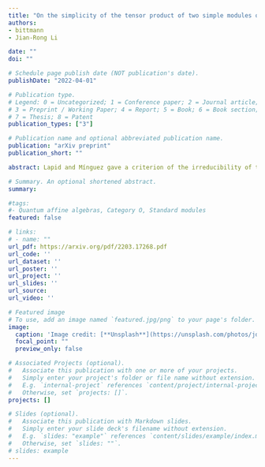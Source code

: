 ```yaml
---
title: "On the simplicity of the tensor product of two simple modules of quantum affine algebras"
authors:
- bittmann
- Jian-Rong Li

date: ""
doi: ""

# Schedule page publish date (NOT publication's date).
publishDate: "2022-04-01"

# Publication type.
# Legend: 0 = Uncategorized; 1 = Conference paper; 2 = Journal article;
# 3 = Preprint / Working Paper; 4 = Report; 5 = Book; 6 = Book section;
# 7 = Thesis; 8 = Patent
publication_types: ["3"]

# Publication name and optional abbreviated publication name.
publication: "arXiv preprint"
publication_short: ""

abstract: Lapid and Mínguez gave a criterion of the irreducibility of the parabolic induction $\sigma \times \pi$, where $\sigma$ is a ladder representation and $\pi$ is an arbitrary irreducible representation of the general linear group over a non-archimedean field. Through quantum affine Schur-Weyl duality, when $k$ is large enough, this gives a criterion of the irreducibility of the tensor product of a snake module $L(M)$ and any simple module $L(N)$ of the quantum affine algebra $U_q(\widehat{\mathfrak{sl}k})$. The goal of this paper is to add conditions to their criterion such that it works for any $k \geq 1$. We prove the criterion in the case that $L(M)$, $L(N)$ are snake modules or $M=Y_{1,s}$ for some $s \in \mathbb{Z}$, $L(N)$ is any simple module. We also defined a similar criterion in terms of two tableaux and show that for any $k \geq 1$, two ladders in the Grassmannian cluster algebra $\mathbb{C}\mathrm{Gr}(k,n, \sim)]$ are compatible if and only if the corresponding tableaux satisfy the criterion. This generalizes Leclerc and Zelevinsky's result that two Plücker coordinates are compatible if and only if they are weakly separated.

# Summary. An optional shortened abstract.
summary: 

#tags:
#- Quantum affine algebras, Category O, Standard modules
featured: false

# links:
# - name: ""
url_pdf: https://arxiv.org/pdf/2203.17268.pdf
url_code: ''
url_dataset: ''
url_poster: ''
url_project: ''
url_slides: ''
url_source: 
url_video: ''

# Featured image
# To use, add an image named `featured.jpg/png` to your page's folder. 
image:
  caption: 'Image credit: [**Unsplash**](https://unsplash.com/photos/jdD8gXaTZsc)'
  focal_point: ""
  preview_only: false

# Associated Projects (optional).
#   Associate this publication with one or more of your projects.
#   Simply enter your project's folder or file name without extension.
#   E.g. `internal-project` references `content/project/internal-project/index.md`.
#   Otherwise, set `projects: []`.
projects: []

# Slides (optional).
#   Associate this publication with Markdown slides.
#   Simply enter your slide deck's filename without extension.
#   E.g. `slides: "example"` references `content/slides/example/index.md`.
#   Otherwise, set `slides: ""`.
# slides: example
---
```






